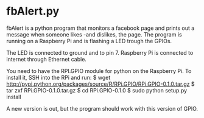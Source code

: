 fbAlert.py
==========
fbAlert is a python program that monitors a facebook page and prints out a message when someone likes -and dislikes, the page.
The program is running on a Raspberry Pi and is flashing a LED trough the GPIOs.

The LED is connected to ground and to pin 7.
Raspberry Pi is connected to internet through Ethernet cable.

You need to have the RPI.GPIO module for python on the Raspberry Pi.
To install it, SSH into the RPi and run:
  $ wget http://pypi.python.org/packages/source/R/RPi.GPIO/RPi.GPIO-0.1.0.tar.gz
  $ tar zxf RPi.GPIO-0.1.0.tar.gz
  $ cd RPi.GPIO-0.1.0
  $ sudo python setup.py install

A new version is out, but the program should work with this version of GPIO.
